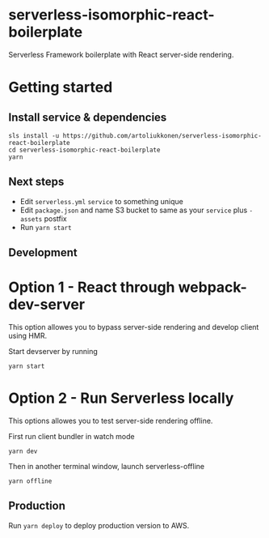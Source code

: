 # serverless-isomorphic-react-boilerplate

Serverless Framework boilerplate with React server-side rendering.

# Getting started

## Install service & dependencies

```
sls install -u https://github.com/artoliukkonen/serverless-isomorphic-react-boilerplate
cd serverless-isomorphic-react-boilerplate
yarn
```

## Next steps

* Edit `serverless.yml` `service` to something unique
* Edit `package.json` and name S3 bucket to same as your `service` plus `-assets` postfix
* Run `yarn start`


## Development

# Option 1 - React through webpack-dev-server

This option allowes you to bypass server-side rendering and develop client using HMR. 

Start devserver by running
```
yarn start
```

# Option 2 - Run Serverless locally

This options allowes you to test server-side rendering offline. 


First run client bundler in watch mode
```
yarn dev
```

Then in another terminal window, launch serverless-offline

```
yarn offline
```


## Production

Run `yarn deploy` to deploy production version to AWS. 